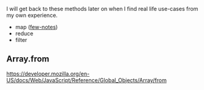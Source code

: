 I will get back to these methods later on when I find real life use-cases from my own experience. 

- map ([few-notes](obsidian://open?vault=Obsidian&file=notes%2Fvoid%2Freact%2Ffew%20notes))
- reduce
- filter 


## Array.from 

https://developer.mozilla.org/en-US/docs/Web/JavaScript/Reference/Global_Objects/Array/from